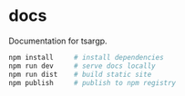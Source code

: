 # docs

Documentation for tsargp.

```sh
npm install     # install dependencies
npm run dev     # serve docs locally
npm run dist    # build static site
npm publish     # publish to npm registry
```
